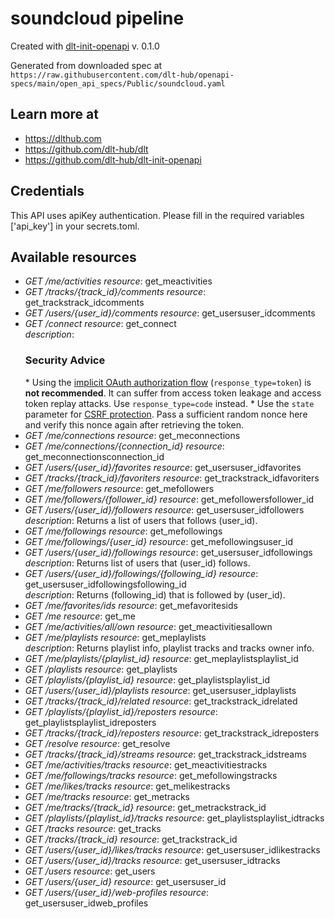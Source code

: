 # soundcloud pipeline

Created with [dlt-init-openapi](https://github.com/dlt-hub/dlt-init-openapi) v. 0.1.0

Generated from downloaded spec at `https://raw.githubusercontent.com/dlt-hub/openapi-specs/main/open_api_specs/Public/soundcloud.yaml`
## Learn more at

* https://dlthub.com
* https://github.com/dlt-hub/dlt
* https://github.com/dlt-hub/dlt-init-openapi

## Credentials
This API uses apiKey authentication. Please fill in the required variables ['api_key'] in your 
secrets.toml.

## Available resources
* _GET /me/activities_ 
  *resource*: get_meactivities  
* _GET /tracks/{track_id}/comments_ 
  *resource*: get_trackstrack_idcomments  
* _GET /users/{user_id}/comments_ 
  *resource*: get_usersuser_idcomments  
* _GET /connect_ 
  *resource*: get_connect  
  *description*: <h3>Security Advice</h3> * Using the [implicit OAuth authorization flow](https://tools.ietf.org/html/draft-ietf-oauth-security-topics-16#section-2.1.2) (`response_type=token`)  is **not recommended**. It can suffer from access token leakage and access token replay attacks. Use `response_type=code` instead. * Use the `state` parameter for [CSRF protection](https://tools.ietf.org/html/draft-ietf-oauth-security-topics-16#section-4.7). Pass a sufficient  random nonce here and verify this nonce again after retrieving the token. 
* _GET /me/connections_ 
  *resource*: get_meconnections  
* _GET /me/connections/{connection_id}_ 
  *resource*: get_meconnectionsconnection_id  
* _GET /users/{user_id}/favorites_ 
  *resource*: get_usersuser_idfavorites  
* _GET /tracks/{track_id}/favoriters_ 
  *resource*: get_trackstrack_idfavoriters  
* _GET /me/followers_ 
  *resource*: get_mefollowers  
* _GET /me/followers/{follower_id}_ 
  *resource*: get_mefollowersfollower_id  
* _GET /users/{user_id}/followers_ 
  *resource*: get_usersuser_idfollowers  
  *description*: Returns a list of users that follows (user_id).
* _GET /me/followings_ 
  *resource*: get_mefollowings  
* _GET /me/followings/{user_id}_ 
  *resource*: get_mefollowingsuser_id  
* _GET /users/{user_id}/followings_ 
  *resource*: get_usersuser_idfollowings  
  *description*: Returns list of users that (user_id) follows.
* _GET /users/{user_id}/followings/{following_id}_ 
  *resource*: get_usersuser_idfollowingsfollowing_id  
  *description*: Returns (following_id) that is followed by (user_id).
* _GET /me/favorites/ids_ 
  *resource*: get_mefavoritesids  
* _GET /me_ 
  *resource*: get_me  
* _GET /me/activities/all/own_ 
  *resource*: get_meactivitiesallown  
* _GET /me/playlists_ 
  *resource*: get_meplaylists  
  *description*: Returns playlist info, playlist tracks and tracks owner info.
* _GET /me/playlists/{playlist_id}_ 
  *resource*: get_meplaylistsplaylist_id  
* _GET /playlists_ 
  *resource*: get_playlists  
* _GET /playlists/{playlist_id}_ 
  *resource*: get_playlistsplaylist_id  
* _GET /users/{user_id}/playlists_ 
  *resource*: get_usersuser_idplaylists  
* _GET /tracks/{track_id}/related_ 
  *resource*: get_trackstrack_idrelated  
* _GET /playlists/{playlist_id}/reposters_ 
  *resource*: get_playlistsplaylist_idreposters  
* _GET /tracks/{track_id}/reposters_ 
  *resource*: get_trackstrack_idreposters  
* _GET /resolve_ 
  *resource*: get_resolve  
* _GET /tracks/{track_id}/streams_ 
  *resource*: get_trackstrack_idstreams  
* _GET /me/activities/tracks_ 
  *resource*: get_meactivitiestracks  
* _GET /me/followings/tracks_ 
  *resource*: get_mefollowingstracks  
* _GET /me/likes/tracks_ 
  *resource*: get_melikestracks  
* _GET /me/tracks_ 
  *resource*: get_metracks  
* _GET /me/tracks/{track_id}_ 
  *resource*: get_metrackstrack_id  
* _GET /playlists/{playlist_id}/tracks_ 
  *resource*: get_playlistsplaylist_idtracks  
* _GET /tracks_ 
  *resource*: get_tracks  
* _GET /tracks/{track_id}_ 
  *resource*: get_trackstrack_id  
* _GET /users/{user_id}/likes/tracks_ 
  *resource*: get_usersuser_idlikestracks  
* _GET /users/{user_id}/tracks_ 
  *resource*: get_usersuser_idtracks  
* _GET /users_ 
  *resource*: get_users  
* _GET /users/{user_id}_ 
  *resource*: get_usersuser_id  
* _GET /users/{user_id}/web-profiles_ 
  *resource*: get_usersuser_idweb_profiles  
